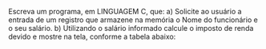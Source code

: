 Escreva um programa, em LINGUAGEM C, que: a) Solicite ao usuário a entrada de um registro que armazene na memória o Nome do funcionário e o seu salário. b) Utilizando o salário informado calcule o imposto de renda devido e mostre na tela, conforme a tabela abaixo: 
